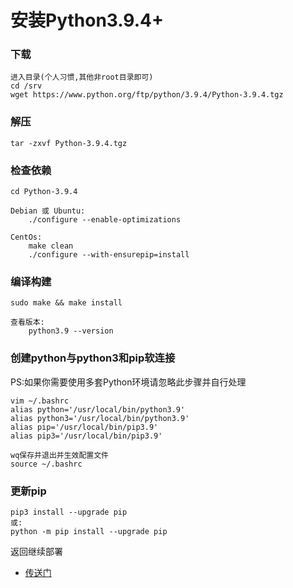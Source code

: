 # 安装Python3.9.4+

### 下载

```shell
进入目录(个人习惯,其他非root目录即可)
cd /srv
wget https://www.python.org/ftp/python/3.9.4/Python-3.9.4.tgz
```

### 解压

```shell
tar -zxvf Python-3.9.4.tgz
```

### 检查依赖

```shell
cd Python-3.9.4
    
Debian 或 Ubuntu:
    ./configure --enable-optimizations
    
CentOs:
    make clean
    ./configure --with-ensurepip=install
```

### 编译构建

```shell
sudo make && make install
```

```shell
查看版本:
    python3.9 --version
```

### 创建python与python3和pip软连接

PS:如果你需要使用多套Python环境请忽略此步骤并自行处理

```shell
vim ~/.bashrc
alias python='/usr/local/bin/python3.9'
alias python3='/usr/local/bin/python3.9'
alias pip='/usr/local/bin/pip3.9'
alias pip3='/usr/local/bin/pip3.9'

wq保存并退出并生效配置文件
source ~/.bashrc
```

### 更新pip

```shell
pip3 install --upgrade pip
或:
python -m pip install --upgrade pip
```

返回继续部署

- [传送门](./README.md#安装python39)

